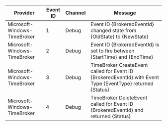 Provider                      |  Event ID  |  Channel  |  Message
------------------------------|------------|-----------|------------------------------------------------------------------------------------------------------------
Microsoft-Windows-TimeBroker  |  1         |  Debug    |  Event ID {BrokeredEventId} changed state from {OldState} to {NewState}
Microsoft-Windows-TimeBroker  |  2         |  Debug    |  Event ID {BrokeredEventId} is set to fire between {StartTime} and {EndTime}
Microsoft-Windows-TimeBroker  |  3         |  Debug    |  TimeBroker CreateEvent called for Event ID {BrokeredEventId} with Event Type {EventType} returned {Status}
Microsoft-Windows-TimeBroker  |  4         |  Debug    |  TimeBroker DeleteEvent called for Event ID {BrokeredEventId} and returned {Status}